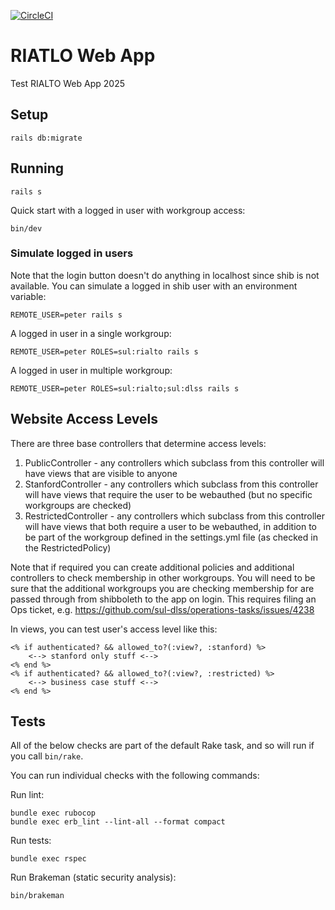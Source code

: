 [![CircleCI](https://dl.circleci.com/status-badge/img/gh/sul-dlss-labs/rialto-web/tree/main.svg?style=svg)](https://dl.circleci.com/status-badge/redirect/gh/sul-dlss-labs/rialto-web/tree/main)

# RIATLO Web App

Test RIALTO Web App 2025

## Setup

```
rails db:migrate
```

## Running

```
rails s
```

Quick start with a logged in user with workgroup access:
```
bin/dev
```

### Simulate logged in users

Note that the login button doesn't do anything in localhost since shib is not available.  You can simulate
a logged in shib user with an environment variable:

```
REMOTE_USER=peter rails s
```


A logged in user in a single workgroup:

```
REMOTE_USER=peter ROLES=sul:rialto rails s
```

A logged in user in multiple workgroup:
```
REMOTE_USER=peter ROLES=sul:rialto;sul:dlss rails s
```

## Website Access Levels

There are three base controllers that determine access levels:
1. PublicController - any controllers which subclass from this controller will have views that are visible to anyone
2. StanfordController - any controllers which subclass from this controller will have views that require the user to be webauthed (but no specific workgroups are checked)
3. RestrictedController - any controllers which subclass from this controller will have views that both require a user to be webauthed, in addition to be part of the workgroup defined in the settings.yml file (as checked in the RestrictedPolicy)

Note that if required you can create additional policies and additional controllers to check membership in other workgroups.  You will need to be sure that the additional workgroups you are checking membership for are passed through from shibboleth to the app on login.  This requires filing an Ops ticket, e.g. https://github.com/sul-dlss/operations-tasks/issues/4238

In views, you can test user's access level like this:

```
<% if authenticated? && allowed_to?(:view?, :stanford) %>
    <--> stanford only stuff <-->
<% end %>
<% if authenticated? && allowed_to?(:view?, :restricted) %>
    <--> business case stuff <-->
<% end %>
```

## Tests

All of the below checks are part of the default Rake task, and so will run if you call `bin/rake`.

You can run individual checks with the following commands:

Run lint:
```
bundle exec rubocop
bundle exec erb_lint --lint-all --format compact
```

Run tests:
```
bundle exec rspec
```

Run Brakeman (static security analysis):
```
bin/brakeman
```
